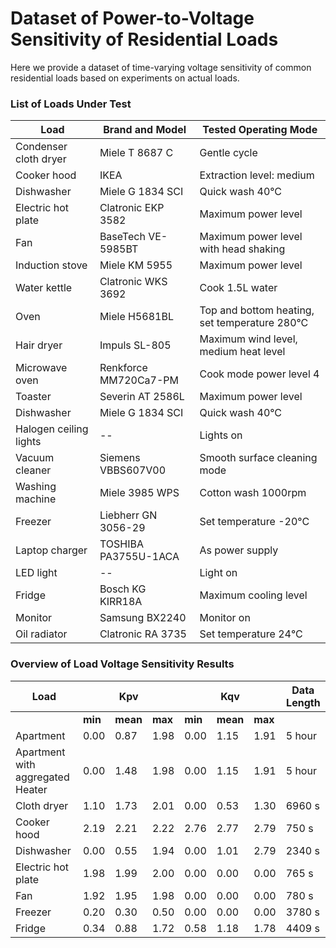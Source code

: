# Dataset of Power-to-Voltage Sensitivity of Residential Loads
Here we provide a dataset of time-varying voltage sensitivity of common residential loads based on experiments on actual loads.

### List of Loads Under Test
| Load                   | Brand and Model       | Tested Operating Mode                                | 
|------------------------|------------------------|------------------------------------------------------|
| Condenser cloth dryer  | Miele T 8687 C         | Gentle cycle                                         |
| Cooker hood            | IKEA                   | Extraction level: medium                             |
| Dishwasher             | Miele G 1834 SCI       | Quick wash 40°C                                      |
| Electric hot plate     | Clatronic EKP 3582     | Maximum power level                                  |
| Fan                    | BaseTech VE-5985BT     | Maximum power level with head shaking                |
| Induction stove        | Miele KM 5955          | Maximum power level                                  |
| Water kettle           | Clatronic WKS 3692     | Cook 1.5L water                                      |
| Oven                   | Miele H5681BL          | Top and bottom heating, set temperature 280°C        |
| Hair dryer             | Impuls SL-805          | Maximum wind level, medium heat level                |
| Microwave oven         | Renkforce MM720Ca7-PM  | Cook mode power level 4                              |
| Toaster                | Severin AT 2586L       | Maximum power level                                  |
| Dishwasher             | Miele G 1834 SCI       | Quick wash 40°C                                      |
| Halogen ceiling lights | --                     | Lights on                                            |
| Vacuum cleaner         | Siemens VBBS607V00     | Smooth surface cleaning mode                         |
| Washing machine        | Miele 3985 WPS         | Cotton wash 1000rpm                                  |
| Freezer                | Liebherr GN 3056-29    | Set temperature -20°C                                |
| Laptop charger         | TOSHIBA PA3755U-1ACA   | As power supply                                      |
| LED light              | --                     | Light on                                             |
| Fridge                 | Bosch KG KIRR18A       | Maximum cooling level                                |
| Monitor                | Samsung BX2240         | Monitor on                                           |
| Oil radiator           | Clatronic RA 3735      | Set temperature 24°C                                 |

### Overview of Load Voltage Sensitivity Results
|  Load                      |           |    Kpv    |           |          |    Kqv    |           |  Data Length |
|----------------------------|-----------|-----------|-----------|----------|-----------|-----------|---------------|
|                            | **min**   | **mean**  | **max**   | **min**  | **mean**  |  **max**  |               |
| Apartment                  |  0.00     | 0.87      | 1.98      |  0.00    | 1.15      | 1.91      |    5 hour     |
| Apartment with aggregated Heater|  0.00   | 1.48    | 1.98      |  0.00    | 1.15   | 1.91        |    5 hour     |
| Cloth dryer                |  1.10    | 1.73      | 2.01      |  0.00    | 0.53      | 1.30      |    6960 s      |
| Cooker hood                |  2.19    | 2.21      | 2.22      |  2.76    | 2.77      | 2.79      |    750 s       |
| Dishwasher                 |  0.00    | 0.55      | 1.94      |  0.00    | 1.01      | 2.79      |    2340 s      |
|  Electric hot plate        |  1.98    | 1.99      | 2.00      |  0.00    | 0.00      | 0.00      |     765 s      |
|  Fan                       |  1.92    | 1.95      | 1.98      |  0.00    | 0.00      | 0.00      |     780 s      |
|  Freezer                   |  0.20    | 0.30      | 0.50      |  0.00    | 0.00      | 0.00      |     3780 s     |
|  Fridge                    |  0.34    | 0.88      | 1.72      |  0.58    | 1.18      | 1.78      |     4409 s     |
